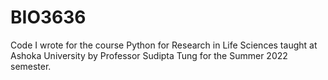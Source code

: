 # BIO3636
Code I wrote for the course Python for Research in Life Sciences taught at Ashoka University by Professor Sudipta Tung for the Summer 2022 semester.
